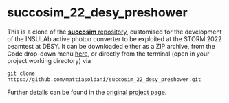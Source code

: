 # succosim_22_desy_preshower

This is a clone of the [**succosim** repository](https://github.com/mattiasoldani/succosim), customised for the development of the INSULAb active photon converter to be exploited at the STORM 2022 beamtest at DESY. It can be downloaded either as a ZIP archive, from the Code drop-down menu [here](https://github.com/mattiasoldani/succosim_22_desy_preshower), or directly from the terminal (open in your project working directory) via
```shell
git clone https://github.com/mattiasoldani/succosim_22_desy_preshower.git
```
Further details can be found in the [original project page](https://github.com/mattiasoldani/succosim).
